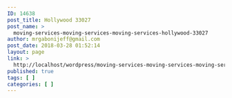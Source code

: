 ```yaml
---
ID: 14638
post_title: Hollywood 33027
post_name: >
  moving-services-moving-services-moving-services-hollywood-33027
author: mrgabonijeff@gmail.com
post_date: 2018-03-28 01:52:14
layout: page
link: >
  http://localhost/wordpress/moving-services-moving-services-moving-services-hollywood-33027/
published: true
tags: [ ]
categories: [ ]
---
```

